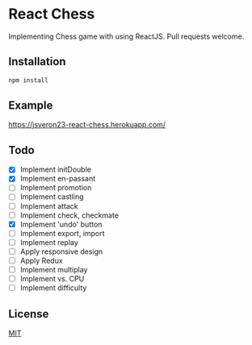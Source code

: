 # React Chess

Implementing Chess game with using ReactJS. Pull requests welcome.

## Installation

```bash
npm install
```

## Example

https://jsveron23-react-chess.herokuapp.com/

## Todo

- [x] Implement initDouble
- [x] Implement en-passant
- [ ] Implement promotion
- [ ] Implement castling
- [ ] Implement attack
- [ ] Implement check, checkmate
- [x] Implement 'undo' button
- [ ] Implement export, import
- [ ] Implement replay
- [ ] Apply responsive design
- [ ] Apply Redux
- [ ] Implement multiplay
- [ ] Implement vs. CPU
- [ ] Implement difficulty

## License

[MIT](LICENSE.md)
